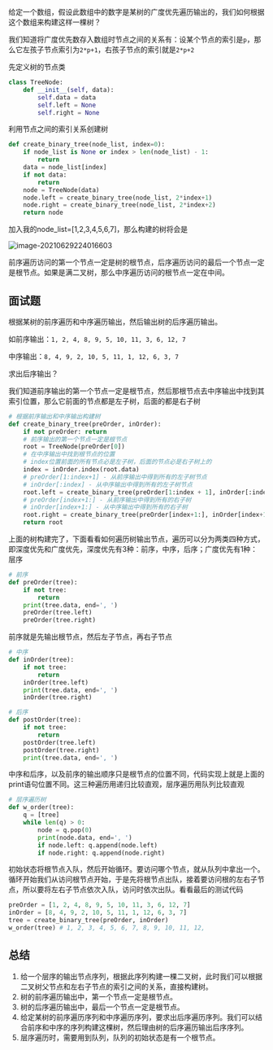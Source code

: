 给定一个数组，假设此数组中的数字是某树的广度优先遍历输出的，我们如何根据这个数组来构建这样一棵树？

我们知道将广度优先数存入数组时节点之间的关系有：设某个节点的索引是`p`，那么它左孩子节点索引为`2*p+1`，右孩子节点的索引就是`2*p+2`

先定义树的节点类

```python
class TreeNode:
    def __init__(self, data):
        self.data = data
        self.left = None
        self.right = None
```

利用节点之间的索引关系创建树

```python
def create_binary_tree(node_list, index=0):
    if node_list is None or index > len(node_list) - 1:
        return
    data = node_list[index]
    if not data:
        return
    node = TreeNode(data)
    node.left = create_binary_tree(node_list, 2*index+1)
    node.right = create_binary_tree(node_list, 2*index+2)
    return node
```

加入我的node_list=[1,2,3,4,5,6,7]，那么构建的树将会是

![image-20210629224016603](https://cdn.jsdelivr.net/gh/ywxgod/image_source/imgs20210629224051.png)



前序遍历访问的第一个节点一定是树的根节点，后序遍历访问的最后一个节点一定是根节点。如果是满二叉树，那么中序遍历访问的根节点一定在中间。

## 面试题

根据某树的前序遍历和中序遍历输出，然后输出树的后序遍历输出。

如前序输出：`1, 2, 4, 8, 9, 5, 10, 11, 3, 6, 12, 7`

中序输出：`8, 4, 9, 2, 10, 5, 11, 1, 12, 6, 3, 7`

求出后序输出？

我们知道前序输出的第一个节点一定是根节点，然后那根节点去中序输出中找到其索引位置，那么它前面的节点都是左子树，后面的都是右子树

```python
# 根据前序输出和中序输出构建树
def create_binary_tree(preOrder, inOrder):
    if not preOrder: return
    # 前序输出的第一个节点一定是根节点
    root = TreeNode(preOrder[0])
    # 在中序输出中找到根节点的位置
    # index位置前面的所有节点必是左子树，后面的节点必是右子树上的
    index = inOrder.index(root.data)
    # preOrder[1:index+1] - 从前序输出中得到所有的左子树节点
    # inOrder[:index] - 从中序输出中得到所有的左子树节点
    root.left = create_binary_tree(preOrder[1:index + 1], inOrder[:index])
    # preOrder[index+1:] - 从前序输出中得到所有的右子树
    # inOrder[index+1:] - 从中序输出中得到所有的右子树
    root.right = create_binary_tree(preOrder[index+1:], inOrder[index+1:])
    return root

```

上面的树构建完了，下面看看如何遍历树输出节点，遍历可以分为两类四种方式，即深度优先和广度优先，深度优先有3种：前序，中序，后序；广度优先有1种：层序

```python
# 前序
def preOrder(tree):
    if not tree:
        return
    print(tree.data, end=', ')
    preOrder(tree.left)
    preOrder(tree.right)
```

前序就是先输出根节点，然后左子节点，再右子节点

```python
# 中序
def inOrder(tree):
    if not tree:
        return
    inOrder(tree.left)
    print(tree.data, end=', ')
    inOrder(tree.right)
```

```python
# 后序
def postOrder(tree):
    if not tree:
        return
    postOrder(tree.left)
    postOrder(tree.right)
    print(tree.data, end=', ')
```

中序和后序，以及前序的输出顺序只是根节点的位置不同，代码实现上就是上面的print语句位置不同。这三种遍历用递归比较直观，层序遍历用队列比较直观

```python
# 层序遍历树
def w_order(tree):
    q = [tree]
    while len(q) > 0:
        node = q.pop(0)
        print(node.data, end=', ')
        if node.left: q.append(node.left)
        if node.right: q.append(node.right)
```

初始状态将根节点入队，然后开始循环。要访问哪个节点，就从队列中拿出一个。循环开始我们从访问根节点开始，于是先将根节点出队，接着要访问根的左右子节点，所以要将左右子节点依次入队，访问时依次出队。看看最后的测试代码

```python
preOrder = [1, 2, 4, 8, 9, 5, 10, 11, 3, 6, 12, 7]
inOrder = [8, 4, 9, 2, 10, 5, 11, 1, 12, 6, 3, 7]
tree = create_binary_tree(preOrder, inOrder)
w_order(tree) # 1, 2, 3, 4, 5, 6, 7, 8, 9, 10, 11, 12, 
```

## 总结

1.  给一个层序的输出节点序列，根据此序列构建一棵二叉树，此时我们可以根据二叉树父节点和左右子节点的索引之间的关系，直接构建树。
2.  树的前序遍历输出中，第一个节点一定是根节点。
3.  树的后序遍历输出中，最后一个节点一定是根节点。
4.  给定某树的前序遍历序列和中序遍历序列，要求出后序遍历序列。我们可以结合前序和中序的序列构建这棵树，然后理由树的后序遍历输出后序序列。
5.  层序遍历时，需要用到队列，队列的初始状态是有一个根节点。

